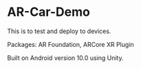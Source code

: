 # AR-Car-Demo
This is to test and deploy to devices.

Packages: AR Foundation, ARCore XR Plugin

Built on Android version 10.0 using Unity.
